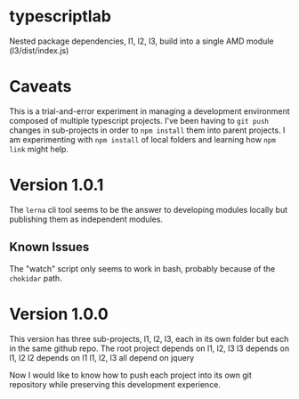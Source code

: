 # typescriptlab
Nested package dependencies, l1, l2, l3, build into a single AMD module (l3/dist/index.js)

# Caveats
This is a trial-and-error experiment in managing a development environment composed of multiple typescript projects.
I've been having to `git push` changes in sub-projects in order to `npm install` them into parent projects.
I am experimenting with `npm install` of local folders and learning how `npm link` might help.

# Version 1.0.1
The `lerna` cli tool seems to be the answer to developing modules locally but publishing them as independent modules.

## Known Issues
The "watch" script only seems to work in bash, probably because of the `chokidar` path.


# Version 1.0.0
This version has three sub-projects, l1, l2, l3, each in its own folder but each in the same github repo.
The root project depends on l1, l2, l3
l3 depends on l1, l2
l2 depends on l1
l1, l2, l3 all depend on jquery

Now I would like to know how to push each project into its own git repository while preserving this development experience.
